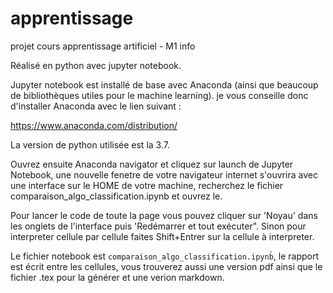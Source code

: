 # apprentissage

projet cours apprentissage artificiel - M1 info

Réalisé en python avec jupyter notebook.

Jupyter notebook est installé de base avec Anaconda (ainsi que beaucoup de bibliothèques utiles pour le machine learning). je vous conseille donc d'installer Anaconda avec le lien suivant :

https://www.anaconda.com/distribution/

La version de python utilisée est la 3.7.

Ouvrez ensuite Anaconda navigator et cliquez sur launch de Jupyter Notebook, une nouvelle fenetre de votre navigateur internet s'ouvrira avec une interface sur le HOME de votre machine, recherchez le fichier comparaison_algo_classification.ipynb et ouvrez le.

Pour lancer le code de toute la page vous pouvez cliquer sur 'Noyau' dans les onglets de l'interface puis 'Redémarrer et tout exécuter". Sinon pour interpreter cellule par cellule faites Shift+Entrer sur la cellule à interpreter.

Le fichier notebook est `comparaison_algo_classification.ipynb̀`, le rapport est écrit entre les cellules, vous trouverez aussi une version pdf ainsi que le fichier .tex pour la générer et une verion markdown.

